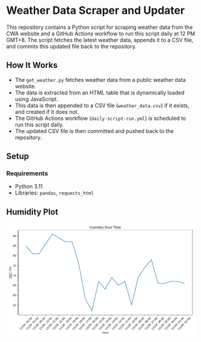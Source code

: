 # Weather Data Scraper and Updater

This repository contains a Python script for scraping weather data from the CWA website and a GitHub Actions workflow to run this script daily at 12 PM GMT+8. The script fetches the latest weather data, appends it to a CSV file, and commits this updated file back to the repository.

## How It Works

- The `get_weather.py` fetches weather data from a public weather data website.
- The data is extracted from an HTML table that is dynamically loaded using JavaScript.
- This data is then appended to a CSV file (`weather_data.csv`) if it exists, and created if it does not.
- The GitHub Actions workflow (`daily-script-run.yml`) is scheduled to run this script daily.
- The updated CSV file is then committed and pushed back to the repository.

## Setup

### Requirements

- Python 3.11
- Libraries: `pandas`, `requests_html`

## Humidity Plot

![plot](./plot.png)
